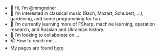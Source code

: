 - 👋 Hi, I’m @mmgreiner
- 👀 I’m interested in classical music (Bach, Mozart, Schubert, ...), gardening, and some programming for fun.
- 🌱 I’m currently learning more of FSharp, machine learning, operation research, and Russian and Ukrainian history.
- 💞️ I’m looking to collaborate on ...
- 📫 How to reach me ...
- My pages are found [here](https://mmgreiner.github.io/)

<!---
mmgreiner/mmgreiner is a ✨ special ✨ repository because its `README.md` (this file) appears on your GitHub profile.
You can click the Preview link to take a look at your changes.
--->
